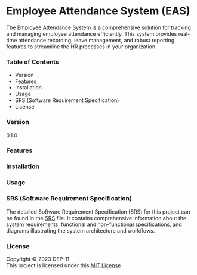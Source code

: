 # Employee Attendance System (EAS)
The Employee Attendance System is a comprehensive solution for tracking and managing employee attendance efficiently. This system provides real-time attendance recording, leave management, and robust reporting features to streamline the HR processes in your organization.

### Table of Contents
* Version
* Features
* Installation
* Usage
* SRS (Software Requirement Specification)
* License


### Version
0.1.0


### Features


### Installation

### Usage


### SRS (Software Requirement Specification)
The detailed Software Requirement Specification (SRS) for this project can be found in the [SRS](SRS.docx) file. It contains comprehensive information about the system requirements, functional and non-functional specifications, and diagrams illustrating the system architecture and workflows.


### License
Copyright &copy; 2023 DEP-11 <br>
This project is licensed under this [MIT License](LICENSE.txt)

